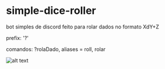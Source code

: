 # simple-dice-roller
bot simples de discord feito para rolar dados no formato XdY+Z

prefix: '?'

comandos: 
?rolaDado, aliases = roll, rolar

![alt text](https://imgur.com/a/rwUdfyw)

